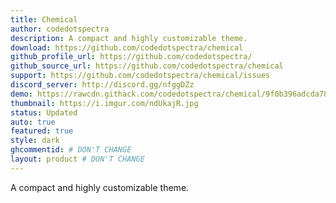 ```yaml
---
title: Chemical
author: codedotspectra
description: A compact and highly customizable theme.
download: https://github.com/codedotspectra/chemical
github_profile_url: https://github.com/codedotspectra/
github_source_url: https://github.com/codedotspectra/chemical
support: https://github.com/codedotspectra/chemical/issues
discord_server: http://discord.gg/nfggDZz
demo: https://rawcdn.githack.com/codedotspectra/chemical/9f0b396adcda78f4e76809bae573f70d5d06c9e5/chemical.theme.css
thumbnail: https://i.imgur.com/ndUkajR.jpg
status: Updated
auto: true
featured: true
style: dark
ghcommentid: # DON'T CHANGE
layout: product # DON'T CHANGE
---
```

A compact and highly customizable theme.